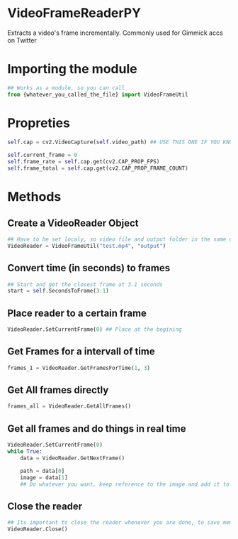 # VideoFrameReaderPY
Extracts a video's frame incrementally. Commonly used for Gimmick accs on Twitter

# Importing the module
```py
## Works as a module, so you can call 
from {whatever_you_called_the_file} import VideoFrameUtil
```

# Propreties
```py
self.cap = cv2.VideoCapture(self.video_path) ## USE THIS ONE IF YOU KNOW WHAT YOU ARE DOING
       
self.current_frame = 0
self.frame_rate = self.cap.get(cv2.CAP_PROP_FPS)
self.frame_total = self.cap.get(cv2.CAP_PROP_FRAME_COUNT)
```

# Methods

## Create a VideoReader Object
```py
## Have to be set localy, so video file and output folder in the same directory as the script.
VideoReader = VideoFrameUtil("test.mp4", "output")
```

## Convert time (in seconds) to frames

```py
## Start and get the closest frame at 3.1 seconds
start = self.SecondsToFrame(3.1) 
```

## Place reader to a certain frame
```py
VideoReader.SetCurrentFrame(0) ## Place at the begining
```

## Get Frames for a intervall of time
```py
frames_1 = VideoReader.GetFramesForTime(1, 3)
```

## Get All frames directly 
```py
frames_all = VideoReader.GetAllFrames()
```

## Get all frames and do things in real time

```py
VideoReader.SetCurrentFrame(0)
while True:
    data = VideoReader.GetNextFrame()

    path = data[0]
    image = data[1]
    ## Do whatever you want, keep reference to the image and add it to the Media Array when tweeting for example.
```

## Close the reader
```py
## Its important to close the reader whenever you are done, to save memory and keep it clean.
VideoReader.Close() 
```
